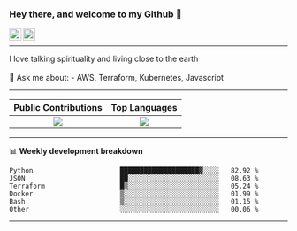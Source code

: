 ### Hey there, and welcome to my Github 👋

<a href="https://www.linkedin.com/in/ibrahiem-mohammad/" target="_blank">
  <img align="left" alt="Ibrahiem's LinkdeIn" width="22px" src="https://cdn.worldvectorlogo.com/logos/linkedin-icon-2.svg"/>
</a>
<a href="https://imohammd.netlify.app/" target="_blank">
  <img align="left" alt="Ibrahiem's Website" width="22px" src="https://cdn.worldvectorlogo.com/logos/netlify.svg"/>
</a>
<br>
<hr>
I love talking spirituality and living close to the earth
<br>
<br>
💬 Ask me about: 
- AWS, Terraform, Kubernetes, Javascript

-------

Public Contributions             |  Top Languages
:-------------------------:|:-------------------------:
![](https://github-readme-stats.vercel.app/api?username=ibrahiem96&show_icons=true&count_private=true&bg_color=30,e96443,904e95&title_color=fff&text_color=fff)  |  ![](https://github-readme-stats.vercel.app/api/top-langs/?username=ibrahiem96&layout=compact&bg_color=30,e96443,904e95&title_color=fff&text_color=fff&hide=html,css)

-------
📊 **Weekly development breakdown**
<!--START_SECTION:waka-->

```text
Python                      ████████████████████▓░░░░   82.92 %
JSON                        ██░░░░░░░░░░░░░░░░░░░░░░░   08.63 %
Terraform                   █▒░░░░░░░░░░░░░░░░░░░░░░░   05.24 %
Docker                      ▒░░░░░░░░░░░░░░░░░░░░░░░░   01.99 %
Bash                        ▒░░░░░░░░░░░░░░░░░░░░░░░░   01.15 %
Other                       ░░░░░░░░░░░░░░░░░░░░░░░░░   00.06 %
```

<!--END_SECTION:waka-->
-------
